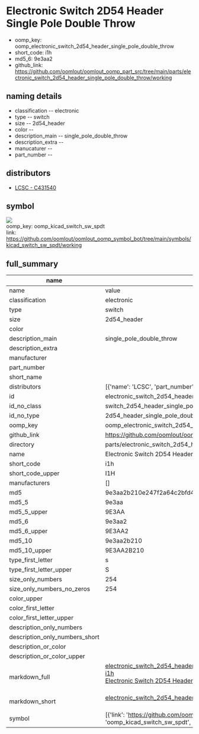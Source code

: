 # Electronic Switch 2D54 Header Single Pole Double Throw

  
* oomp_key: oomp_electronic_switch_2d54_header_single_pole_double_throw 
* short_code: i1h
* md5_6: 9e3aa2  
* github_link: https://github.com/oomlout/oomlout_oomp_part_src/tree/main/parts/electronic_switch_2d54_header_single_pole_double_throw/working  
## naming details
* classification -- electronic
* type -- switch
* size -- 2d54_header
* color -- 
* description_main -- single_pole_double_throw
* description_extra -- 
* manucaturer -- 
* part_number -- 

## distributors
* [LCSC - C431540](https://lcsc.com/product-detail/C431540.html)  


## symbol

![](symbol/0/working/working_600.png)  
oomp_key: oomp_kicad_switch_sw_spdt  
link: https://github.com/oomlout/oomlout_oomp_symbol_bot/tree/main/symbols/kicad_switch_sw_spdt/working  


## full_summary
| name | value | 
| --- | --- | 
| name | value | 
| classification | electronic | 
| type | switch | 
| size | 2d54_header | 
| color |  | 
| description_main | single_pole_double_throw | 
| description_extra |  | 
| manufacturer |  | 
| part_number |  | 
| short_name |  | 
| distributors | [{'name': 'LCSC', 'part_number': 'C431540', 'link': 'https://lcsc.com/product-detail/C431540.html', 'id': 'distributor_lcsc'}] | 
| id | electronic_switch_2d54_header_single_pole_double_throw | 
| id_no_class | switch_2d54_header_single_pole_double_throw | 
| id_no_type | 2d54_header_single_pole_double_throw | 
| oomp_key | oomp_electronic_switch_2d54_header_single_pole_double_throw | 
| github_link | https://github.com/oomlout/oomlout_oomp_part_src/tree/main/parts/electronic_switch_2d54_header_single_pole_double_throw/working | 
| directory | parts/electronic_switch_2d54_header_single_pole_double_throw | 
| name | Electronic Switch 2D54 Header Single Pole Double Throw | 
| short_code | i1h | 
| short_code_upper | I1H | 
| manufacturers | [] | 
| md5 | 9e3aa2b210e247f2a64c2bfd4d22bf83 | 
| md5_5 | 9e3aa | 
| md5_5_upper | 9E3AA | 
| md5_6 | 9e3aa2 | 
| md5_6_upper | 9E3AA2 | 
| md5_10 | 9e3aa2b210 | 
| md5_10_upper | 9E3AA2B210 | 
| type_first_letter | s | 
| type_first_letter_upper | S | 
| size_only_numbers | 254 | 
| size_only_numbers_no_zeros | 254 | 
| color_upper |  | 
| color_first_letter |  | 
| color_first_letter_upper |  | 
| description_only_numbers |  | 
| description_only_numbers_short |   | 
| description_or_color |   | 
| description_or_color_upper |   | 
| markdown_full | [electronic_switch_2d54_header_single_pole_double_throw](https://github.com/oomlout/oomlout_oomp_part_src/tree/main/parts/electronic_switch_2d54_header_single_pole_double_throw/working)<br>[i1h](https://github.com/oomlout/oomlout_oomp_part_src/tree/main/parts/electronic_switch_2d54_header_single_pole_double_throw/working)<br>[Electronic Switch 2D54 Header Single Pole Double Throw](https://github.com/oomlout/oomlout_oomp_part_src/tree/main/parts/electronic_switch_2d54_header_single_pole_double_throw/working)<br><br> | 
| markdown_short | [electronic_switch_2d54_header_single_pole_double_throw](https://github.com/oomlout/oomlout_oomp_part_src/tree/main/parts/electronic_switch_2d54_header_single_pole_double_throw/working)<br><br> | 
| symbol | [{'link': 'https://github.com/oomlout/oomlout_oomp_symbol_bot/tree/main/symbols/kicad_switch_sw_spdt', 'oomp_key': 'oomp_kicad_switch_sw_spdt', 'directory': 'oomlout_oomp_symbol_bot/symbols/kicad_switch_sw_spdt//working/working.kicad_sym'}] | 
